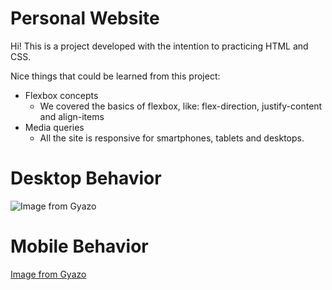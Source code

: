 
# Personal Website

Hi! This is a project developed with the intention to practicing HTML and CSS.

Nice things that could be learned from this project:

-   Flexbox concepts
    -   We covered the basics of flexbox, like: flex-direction, justify-content and align-items
-   Media queries
    -   All the site is responsive for smartphones, tablets and desktops.

# Desktop Behavior
![Image from Gyazo](https://i.gyazo.com/0bbef6f4bcee2a730120405eccffdb1f.gif)

# Mobile Behavior
[Image from Gyazo](https://i.gyazo.com/1c7e21072c549255c80a4a2b20de4e27.gif)